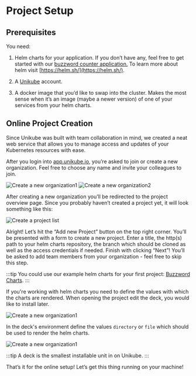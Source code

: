 # Project Setup

## Prerequisites

You need:

1.  Helm charts for your application. If you don’t have any, feel free to get started with our [buzzword counter application.](https://github.com/Blueshoe/buzzword-charts/) To learn more about helm visit [https://helm.sh/](https://helm.sh/).

2.  A [Unikube](https://app.unikube.io) account.

3.  A docker image that you’d like to swap into the cluster. Makes the most sense when it’s an image (maybe a newer version) of one of your services from your helm charts.


## Online Project Creation

Since Unikube was built with team collaboration in mind, we created a neat web service that allows you to manage access and updates of your Kubernetes resources with ease.

After you login into [app.unikube.io](https://login.unikube.io/auth/realms/unikube/protocol/openid-connect/auth?client_id=frontend&redirect_uri=https%3A%2F%2Fapp.unikube.io%2F&state=3fb1027f-8b5c-4b28-8fe8-791dd998ff74&response_mode=fragment&response_type=code&scope=openid&nonce=3720bb97-7ea1-4587-8028-974f71f5b8d2), you’re asked to join or create a new organization. Feel free to choose any name and invite your colleagues to join.

![Create a new organization1](/docs/img/screenshot_create-new-organization1.png)
![Create a new organization2](/docs/img/screenshot_create-new-organization2.png)

After creating a new organization you’ll be redirected to the project overview page. Since you probably haven’t created a project yet, it will look something like this:

![Create a project list](/docs/img/screenshot__project-list.png)

Alright! Let’s hit the “Add new Project” button on the top right corner. You’ll be presented with a form to create a new project. Enter a title, the http(s) path to your helm charts repository, the branch which should be cloned as well as the access credentials if needed. Finish with clicking “Next”! You’ll be asked to add team members from your organization - feel free to skip this step.

:::tip
You could use our example helm charts for your first project:
[Buzzword Charts](https://github.com/Blueshoe/buzzword-charts/).
:::

If you're working with helm charts you need to define the values with which the charts are rendered.
When opening the project edit the deck, you would like to install later.

![Create a new organization1](/docs/img/edit_deck.png)

In the deck's environment define the values `directory` or `file` which should be used to render the helm charts.

![Create a new organization1](/docs/img/edit_values.png)

:::tip
A deck is the smallest installable unit in on Unikube.
:::

That’s it for the online setup! Let’s get this thing running on your machine!